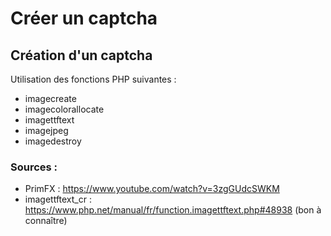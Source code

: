 # Créer un captcha

## Création d'un captcha

Utilisation des fonctions PHP suivantes :
- imagecreate
- imagecolorallocate
- imagettftext
- imagejpeg
- imagedestroy

### Sources :

- PrimFX : https://www.youtube.com/watch?v=3zgGUdcSWKM
- imagettftext_cr : https://www.php.net/manual/fr/function.imagettftext.php#48938 (bon à connaître)